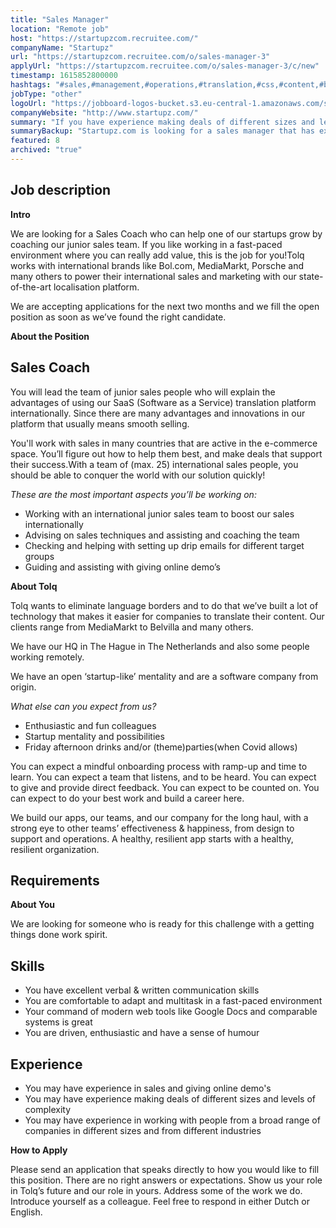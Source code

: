 ```yaml
---
title: "Sales Manager"
location: "Remote job"
host: "https://startupzcom.recruitee.com/"
companyName: "Startupz"
url: "https://startupzcom.recruitee.com/o/sales-manager-3"
applyUrl: "https://startupzcom.recruitee.com/o/sales-manager-3/c/new"
timestamp: 1615852800000
hashtags: "#sales,#management,#operations,#translation,#css,#content,#branding,#ui/ux,#marketing,#office"
jobType: "other"
logoUrl: "https://jobboard-logos-bucket.s3.eu-central-1.amazonaws.com/startupz-com"
companyWebsite: "http://www.startupz.com/"
summary: "If you have experience making deals of different sizes and levels of complexity, Startupz is looking for someone with your skillset."
summaryBackup: "Startupz.com is looking for a sales manager that has experience in: #sales, #css, #operations."
featured: 8
archived: "true"
---
```


## Job description

**Intro**

We are looking for a Sales Coach who can help one of our startups grow by coaching our junior sales team. If you like working in a fast-paced environment where you can really add value, this is the job for you!Tolq works with international brands like Bol.com, MediaMarkt, Porsche and many others to power their international sales and marketing with our state-of-the-art localisation platform.

We are accepting applications for the next two months and we fill the open position as soon as we’ve found the right candidate.

**About the Position**

## Sales Coach

You will lead the team of junior sales people who will explain the advantages of using our SaaS (Software as a Service) translation platform internationally. Since there are many advantages and innovations in our platform that usually means smooth selling.

You'll work with sales in many countries that are active in the e-commerce space. You’ll figure out how to help them best, and make deals that support their success.With a team of (max. 25) international sales people, you should be able to conquer the world with our solution quickly!

_These are the most important aspects you’ll be working on:_

*   Working with an international junior sales team to boost our sales internationally
*   Advising on sales techniques and assisting and coaching the team
*   Checking and helping with setting up drip emails for different target groups
*   Guiding and assisting with giving online demo’s

**About Tolq**

Tolq wants to eliminate language borders and to do that we’ve built a lot of technology that makes it easier for companies to translate their content. Our clients range from MediaMarkt to Belvilla and many others.

We have our HQ in The Hague in The Netherlands and also some people working remotely.

We have an open ‘startup-like’ mentality and are a software company from origin.

_What else can you expect from us?_

*   Enthusiastic and fun colleagues
*   Startup mentality and possibilities
*   Friday afternoon drinks and/or (theme)parties(when Covid allows)

You can expect a mindful onboarding process with ramp-up and time to learn. You can expect a team that listens, and to be heard. You can expect to give and provide direct feedback. You can expect to be counted on. You can expect to do your best work and build a career here.

We build our apps, our teams, and our company for the long haul, with a strong eye to other teams’ effectiveness & happiness, from design to support and operations. A healthy, resilient app starts with a healthy, resilient organization.

## Requirements

**About You**

We are looking for someone who is ready for this challenge with a getting things done work spirit.

## Skills

*   You have excellent verbal & written communication skills
*   You are comfortable to adapt and multitask in a fast-paced environment
*   Your command of modern web tools like Google Docs and comparable systems is great
*   You are driven, enthusiastic and have a sense of humour

## Experience

*   You may have experience in sales and giving online demo's
*   You may have experience making deals of different sizes and levels of complexity
*   You may have experience in working with people from a broad range of companies in different sizes and from different industries


**How to Apply**

Please send an application that speaks directly to how you would like to fill this position. There are no right answers or expectations. Show us your role in Tolq’s future and our role in yours. Address some of the work we do. Introduce yourself as a colleague. Feel free to respond in either Dutch or English.
